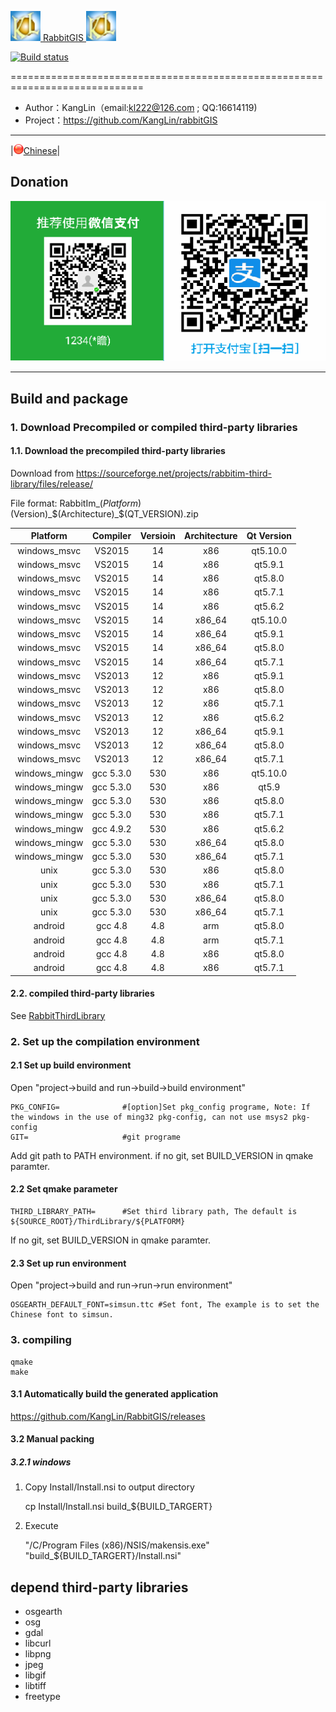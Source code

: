 [![Logon](Resource/png/AppIcon.png) RabbitGIS ![Logon](Resource/png/AppIcon.png)](https://github.com/KangLin/RabbitGIS)

[![Build status](https://ci.appveyor.com/api/projects/status/qjqrq2pyo4qejxtv?svg=true)](https://ci.appveyor.com/project/KangLin/RabbitGis)

=============================================================================

* Author：KangLin（email:kl222@126.com ; QQ:16614119)
* Project：https://github.com/KangLin/rabbitGIS  
-----------------------------------------------------------------------------

|[<img src="Resource/png/China.png" alt="Chinese" title="Chinese" width="16" height="16" />Chinese](README_zh_CN.md)|

## Donation

![donation](https://github.com/KangLin/RabbitCommon/raw/master/Src/Resource/image/Contribute.png "donation")

-----------------------------------------------------------------------------

## Build and package
### 1. Download Precompiled or compiled third-party libraries
#### 1.1. Download the precompiled third-party libraries
Download from https://sourceforge.net/projects/rabbitim-third-library/files/release/ 

File format: RabbitIm_$(Platform)$(Version)_$(Architecture)_$(QT_VERSION).zip

|Platform|Compiler|Versioin|Architecture|Qt Version|
|:--:|:--:|:--:|:--:|:--:|
|windows_msvc|VS2015|14|x86|qt5.10.0|
|windows_msvc|VS2015|14|x86|qt5.9.1|
|windows_msvc|VS2015|14|x86|qt5.8.0|
|windows_msvc|VS2015|14|x86|qt5.7.1|
|windows_msvc|VS2015|14|x86|qt5.6.2|
|windows_msvc|VS2015|14|x86_64|qt5.10.0|
|windows_msvc|VS2015|14|x86_64|qt5.9.1|
|windows_msvc|VS2015|14|x86_64|qt5.8.0|
|windows_msvc|VS2015|14|x86_64|qt5.7.1|
|windows_msvc|VS2013|12|x86|qt5.9.1|
|windows_msvc|VS2013|12|x86|qt5.8.0|
|windows_msvc|VS2013|12|x86|qt5.7.1|
|windows_msvc|VS2013|12|x86|qt5.6.2|
|windows_msvc|VS2013|12|x86_64|qt5.9.1|
|windows_msvc|VS2013|12|x86_64|qt5.8.0|
|windows_msvc|VS2013|12|x86_64|qt5.7.1|
|windows_mingw|gcc 5.3.0|530|x86|qt5.10.0|
|windows_mingw|gcc 5.3.0|530|x86|qt5.9|
|windows_mingw|gcc 5.3.0|530|x86|qt5.8.0|
|windows_mingw|gcc 5.3.0|530|x86|qt5.7.1|
|windows_mingw|gcc 4.9.2|530|x86|qt5.6.2|
|windows_mingw|gcc 5.3.0|530|x86_64|qt5.8.0|
|windows_mingw|gcc 5.3.0|530|x86_64|qt5.7.1|
|unix|gcc 5.3.0|530|x86|qt5.8.0|
|unix|gcc 5.3.0|530|x86|qt5.7.1|
|unix|gcc 5.3.0|530|x86_64|qt5.8.0|
|unix|gcc 5.3.0|530|x86_64|qt5.7.1|
|android|gcc 4.8|4.8|arm|qt5.8.0|
|android|gcc 4.8|4.8|arm|qt5.7.1|
|android|gcc 4.8|4.8|x86|qt5.8.0|
|android|gcc 4.8|4.8|x86|qt5.7.1|


#### 2.2. compiled third-party libraries
See [RabbitThirdLibrary](https://github.com/KangLin/RabbitThirdLibrary)

### 2. Set up the compilation environment
#### 2.1 Set up build environment
Open "project->build and run->build->build environment"

    PKG_CONFIG=              #[option]Set pkg_config programe, Note: If the windows in the use of ming32 pkg-config, can not use msys2 pkg-config
    GIT=                     #git programe
    
Add git path to PATH environment. if no git, set BUILD_VERSION in qmake paramter.

#### 2.2 Set qmake parameter

    THIRD_LIBRARY_PATH=      #Set third library path, The default is ${SOURCE_ROOT}/ThirdLibrary/${PLATFORM}

If no git, set BUILD_VERSION in qmake paramter.

#### 2.3 Set up run environment
Open "project->build and run->run->run environment"

    OSGEARTH_DEFAULT_FONT=simsun.ttc #Set font, The example is to set the Chinese font to simsun.

### 3. compiling

    qmake
    make

#### 3.1 Automatically build the generated application
https://github.com/KangLin/RabbitGIS/releases

#### 3.2 Manual packing
##### 3.2.1 windows
1. Copy Install/Install.nsi to output directory

    cp Install/Install.nsi build_${BUILD_TARGERT}

2. Execute

    "/C/Program Files (x86)/NSIS/makensis.exe" "build_${BUILD_TARGERT}/Install.nsi"

## depend third-party libraries
* osgearth
* osg
* gdal
* libcurl
* libpng
* jpeg
* libgif
* libtiff
* freetype
